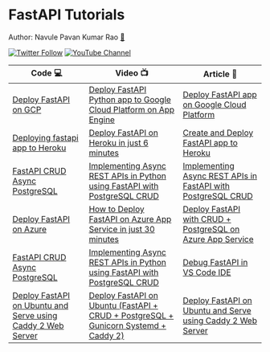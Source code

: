 # FastAPI Tutorials

Author: Navule Pavan Kumar Rao [🤵](https://bit.ly/3d17tZP)

[![Twitter Follow](https://img.shields.io/twitter/follow/tutlinksdotcom?style=social)](https://twitter.com/tutlinksdotcom)
[![YouTube Channel](https://img.shields.io/badge/YouTube-Subscribe-red)](http://bit.ly/2Uc0YNk)

| Code 💻 | Video 📺 | Article 📝 |
|----------|-------------|------|
| [Deploy FastAPI on GCP](https://github.com/windson/fastapi/tree/fastapi-deploy-google-cloud-platform) | [Deploy FastAPI Python app to Google Cloud Platform on App Engine](https://bit.ly/3g0VwFE) | [Deploy FastAPI app on Google Cloud Platform](https://bit.ly/3axKog8) |
| [Deploying fastapi app to Heroku](https://github.com/windson/fastapi/tree/fastapi-deploy-heroku) | [Deploy FastAPI on Heroku in just 6 minutes](http://bit.ly/3aO1g35) | [Create and Deploy FastAPI app to Heroku](http://bit.ly/2RD68jM) |
| [FastAPI CRUD Async PostgreSQL](https://github.com/windson/fastapi/tree/fastapi-postgresql-azure-deploy) | [Implementing Async REST APIs in Python using FastAPI with PostgreSQL CRUD](https://bit.ly/3j42qvf) | [Implementing Async REST APIs in FastAPI with PostgreSQL CRUD](https://bit.ly/2O6onvp) |
| [Deploy FastAPI on Azure](https://github.com/windson/fastapi/tree/fastapi-postgresql-azure-deploy) | [How to Deploy FastAPI on Azure App Service in just 30 minutes](https://bit.ly/2HA6SUj) | [Deploy FastAPI with CRUD + PostgreSQL on Azure App Service](https://bit.ly/3gPntQ7) |
| [FastAPI CRUD Async PostgreSQL](https://github.com/windson/fastapi/tree/fastapi-postgresql-azure-deploy) | [Implementing Async REST APIs in Python using FastAPI with PostgreSQL CRUD](https://bit.ly/3j42qvf) | [Debug FastAPI in VS Code IDE](https://bit.ly/3hcXToY) |
| [Deploy FastAPI on Ubuntu and Serve using Caddy 2 Web Server](https://github.com/windson/fastapi/tree/fastapi-postgresql-caddy-ubuntu-deploy) | [Deploy FastAPI on Ubuntu (FastAPI + CRUD + PostgreSQL + Gunicorn Systemd + Caddy 2)](https://bit.ly/3hpS0Ws) | [Deploy FastAPI on Ubuntu and Serve using Caddy 2 Web Server](https://bit.ly/2SGLWgt) |
